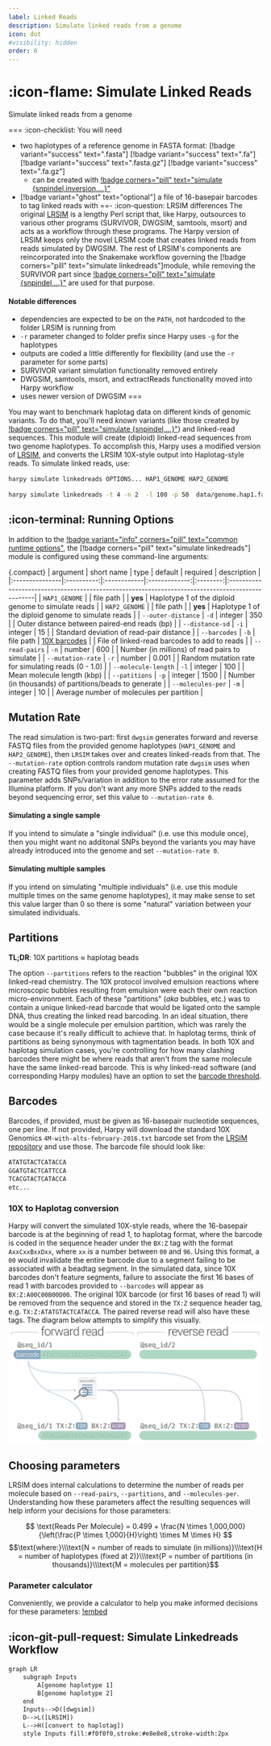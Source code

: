 ```yaml
---
label: Linked Reads
description: Simulate linked reads from a genome
icon: dot
#visibility: hidden
order: 6
---
```


# :icon-flame: Simulate Linked Reads
Simulate linked reads from a genome

===  :icon-checklist: You will need
- two haplotypes of a reference genome in FASTA format: [!badge variant="success" text=".fasta"] [!badge variant="success" text=".fa"] [!badge variant="success" text=".fasta.gz"] [!badge variant="success" text=".fa.gz"]
    - can be created with [!badge corners="pill" text="simulate {snpindel,inversion,...}"](simulate-variants.md)
- [!badge variant="ghost" text="optional"] a file of 16-basepair barcodes to tag linked reads with
==- :icon-question: LRSIM differences
The original [LRSIM](https://github.com/aquaskyline/LRSIM) is a lengthy Perl script that, like Harpy, outsources
to various other programs (SURVIVOR, DWGSIM, samtools, msort) and acts as a workflow through these programs. The Harpy
version of LRSIM keeps only the novel LRSIM code that creates linked reads from reads simulated by DWGSIM. The
rest of LRSIM's components are reincorporated into the Snakemake workflow governing the [!badge corners="pill" text="simulate linkedreads"]module, while removing the SURVIVOR part since [!badge corners="pill" text="simulate {snpindel,...}"](simulate-variants.md) are used for that purpose.
#### Notable differences
- dependencies are expected to be on the `PATH`, not hardcoded to the folder LRSIM is running from
- `-r` parameter changed to folder prefix since Harpy uses `-g` for the haplotypes
- outputs are coded a little differently for flexibility (and use the `-r` parameter for some parts)
- SURVIVOR variant simulation functionality removed entirely
- DWGSIM, samtools, msort, and extractReads functionality moved into Harpy workflow
- uses newer version of DWGSIM
===

You may want to benchmark haplotag data on different kinds of genomic variants. To
do that, you'll need *known* variants (like those created by  [!badge corners="pill" text="simulate {snpindel,...}"](simulate-variants.md)) and
linked-read sequences. This module will create (diploid) linked-read sequences from two genome haplotypes.
To accomplish this, Harpy uses a modified version of [LRSIM](https://github.com/aquaskyline/LRSIM),
and converts the LRSIM 10X-style output into Haplotag-style reads. To simulate linked reads, use:

```bash usage
harpy simulate linkedreads OPTIONS... HAP1_GENOME HAP2_GENOME
```
```bash example
harpy simulate linkedreads -t 4 -n 2  -l 100 -p 50  data/genome.hap1.fasta data/genome.hap2.fasta
```

## :icon-terminal: Running Options
In addition to the [!badge variant="info" corners="pill" text="common runtime options"](/commonoptions.md), the  [!badge corners="pill" text="simulate linkedreads"] module is configured using these command-line arguments:

{.compact}
| argument       | short name | type        |    default    | required | description                                                                                     |
|:---------------|:----------:|:------------|:-------------:|:--------:|:------------------------------------------------------------------------------------------------|
| `HAP1_GENOME`       |            | file path |       | **yes**  | Haplotype 1 of the diploid genome to simulate reads   |
| `HAP2_GENOME`       |            | file path |       | **yes**  | Haplotype 1 of the diploid genome to simulate reads   |
| `--outer-distance`  |    `-d`    | integer   | 350   |   | Outer distance between paired-end reads (bp)                 |
| `--distance-sd`     |    `-i`    | integer   |  15   |   | Standard deviation of read-pair distance                     |
| `--barcodes`        |    `-b`    | file path |  [10X barcodes](https://github.com/aquaskyline/LRSIM/blob/master/4M-with-alts-february-2016.txt)   |        | File of linked-read barcodes to add to reads   |
| `--read-pairs`      |    `-n`    | number    |  600  |   | Number (in millions) of read pairs to simulate               |
| `--mutation-rate`   |    `-r`    | number    | 0.001 |   | Random mutation rate for simulating reads (0 - 1.0)          |
| `--molecule-length` |    `-l`    | integer   |  100  |   | Mean molecule length (kbp)                                   |
| `--patitions`       |    `-p`    | integer   |  1500 |   | Number (in thousands) of partitions/beads to generate        |
| `--molecules-per`   |    `-m`    | integer   |   10  |   | Average number of molecules per partition                    |

## Mutation Rate
The read simulation is two-part: first `dwgsim` generates forward and reverse FASTQ files from the provided genome haplotypes
(`HAP1_GENOME` and `HAP2_GENOME`), then `LRSIM` takes over and creates linked-reads from that. The `--mutation-rate`
option controls random mutation rate `dwgsim` uses when creating FASTQ files from your provided genome haplotypes. This parameter
adds SNPs/variation in addition to the error rate assumed for the Illumina platform. If you don't want any more SNPs added to the
reads beyond sequencing error, set this value to `--mutation-rate 0`.
#### Simulating a single sample
If you intend to simulate a "single individual" (i.e. use this module once), then you might want no additonal SNPs beyond the variants
you may have already introduced into the genome and set `--mutation-rate 0`.

#### Simulating multiple samples
If you intend on simulating "multiple individuals" (i.e. use this module multiple times on the same genome haplotypes),
it may make sense to set this value larger than 0 so there is some "natural" variation between your simulated individuals.

## Partitions
**TL;DR**: 10X partitions ≈ haplotag beads

The option `--partitions` refers to the reaction "bubbles" in the original 10X linked-read chemistry. The 10X
protocol involved emulsion reactions where microscopic bubbles resulting from emulsion were each their own
reaction micro-environment. Each of these "partitions" (_aka_ bubbles, etc.) was to contain a unique linked-read
barcode that would be ligated onto the sample DNA, thus creating the linked read barcoding. In an ideal situation,
there would be a single molecule per emulsion partition, which was rarely the case because it's really
difficult to achieve that. In haplotag terms, think of partitions as being synonymous with tagmentation beads. In
both 10X and haplotag simulation cases, you're controlling for how many clashing barcodes there might be where
reads that aren't from the same molecule have the same linked-read barcode. This is why linked-read software (and
corresponding Harpy modules) have an option to set the [barcode threshold](../../haplotagdata.md/#barcode-thresholds). 

## Barcodes
Barcodes, if provided, must be given as 16-basepair nucleotide sequences, one per line. If not provided,
Harpy will download the standard 10X Genomics `4M-with-alts-february-2016.txt` barcode set from the [LRSIM
repository](https://github.com/aquaskyline/LRSIM/blob/master/4M-with-alts-february-2016.txt) and use those. The barcode file should look like:
``` input.barcodes.txt
ATATGTACTCATACCA
GGATGTACTCATTCCA
TCACGTACTCATACCA
etc...
```
### 10X to Haplotag conversion
Harpy will convert the simulated 10X-style reads, where the 16-basepair barcode is at the beginning of read 1,
to haplotag format, where the barcode is coded in the sequence header under the `BX:Z` tag with the format
`AxxCxxBxxDxx`, where `xx` is a number between `00` and `96`. Using this format, a `00` would invalidate the
entire barcode due to a segment failing to be associated with a beadtag segment. In the simulated data, since
10X barcodes don't feature segments, failure to associate the first 16 bases of read 1 with barcodes provided
to `--barcodes` will appear as `BX:Z:A00C00B00D00`. The original 10X barcode (or first 16 bases of read 1)
will be removed from the sequence and stored in the `TX:Z` sequence header tag, e.g. `TX:Z:ATATGTACTCATACCA`.
The paired reverse read will also have these tags. The diagram below attempts to simplify this visually.
![10X linked read barcode conversion into AxxCxxBxxDxx haplotag barcode format](/static/lr_conversion.png)

## Choosing parameters
LRSIM does internal calculations to determine the number of reads per molecule based on `--read-pairs`,
`--partitions`, and `--molecules-per`. Understanding how these parameters affect the resulting sequences
will help inform your decisions for those parameters:

$$
\text{Reads Per Molecule} = 0.499 + \frac{N \times 1,000,000}{\left(\frac{P \times 1,000}{H}\right) \times M \times H}
$$
$$\text{where:}\\\text{N = number of reads to simulate (in millions)}\\\text{H = number of haplotypes (fixed at 2)}\\\text{P = number of partitions (in thousands)}\\\text{M = molecules per partition}$$

### Parameter calculator
Conveniently, we provide a calculator to help you make informed decisions for these parameters:
[!embed](https://app.calconic.com/api/embed/calculator/662146310482ea001e7acea2)

## :icon-git-pull-request: Simulate Linkedreads Workflow

```mermaid
graph LR
    subgraph Inputs
        A[genome haplotype 1]
        B[genome haplotype 2]
    end
    Inputs-->D([dwgsim])
    D-->L([LRSIM])
    L-->H([convert to haplotag])
    style Inputs fill:#f0f0f0,stroke:#e8e8e8,stroke-width:2px
```
